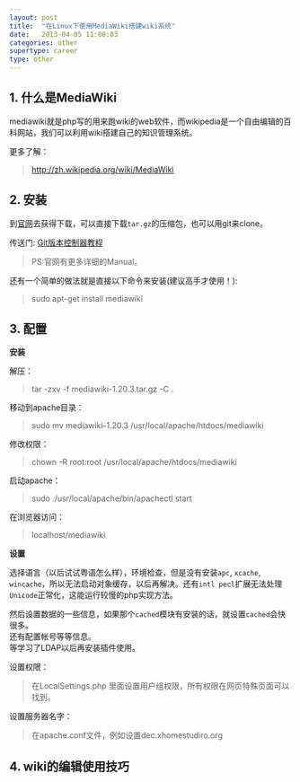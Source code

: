 ```yaml
---
layout: post
title:  "在Linux下使用MediaWiki搭建wiki系统"
date:   2013-04-05 11:00:03
categories: other
supertype: career
type: other
---
```


## 1. 什么是MediaWiki

mediawiki就是php写的用来跑wiki的web软件，而wikipedia是一个自由编辑的百科网站，我们可以利用wiki搭建自己的知识管理系统。

更多了解：

> http://zh.wikipedia.org/wiki/MediaWiki

## 2. 安装

到[官网](http://www.mediawiki.org/wiki/MediaWiki)去获得下载，可以直接下载`tar.gz`的压缩包，也可以用git来clone。

传送门:
[Git版本控制器教程](http://zhgeaits.me/other/2013/03/21/git-study-notes.html "git")

>PS:官网有更多详细的Manual。

还有一个简单的做法就是直接以下命令来安装(建议高手才使用！):

>sudo apt-get install mediawiki


## 3. 配置

**安装**

解压：

>tar -zxv -f mediawiki-1.20.3.tar.gz -C .

移动到apache目录：

>sudo mv mediawiki-1.20.3 /usr/local/apache/htdocs/mediawiki

修改权限：

>chown -R root:root /usr/local/apache/htdocs/mediawiki

启动apache：

>sudo ./usr/local/apache/bin/apachectl start

在浏览器访问：

>localhost/mediawiki

**设置**

选择语言（以后试试粤语怎么样），环境检查，但是没有安装`apc`, `xcache`, `wincache`，所以无法启动对象缓存，以后再解决。还有`intl pecl`扩展无法处理`Unicode`正常化，这能运行较慢的php实现方法。

然后设置数据的一些信息，如果那个`cached`模块有安装的话，就设置`cached`会快很多。  
还有配置帐号等等信息。  
等学习了LDAP以后再安装插件使用。  

设置权限：

> 在LocalSettings.php 里面设置用户组权限，所有权限在网页特殊页面可以找到。

设置服务器名字：

> 在apache.conf文件，例如设置dec.xhomestudiro.org

## 4. wiki的编辑使用技巧
